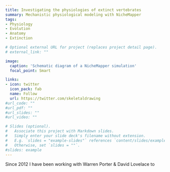 ```yaml
---
title: Investigating the physiologies of extinct vertebrates
summary: Mechanistic physiological modeling with NicheMapper
tags:
- Physiology
- Evolution
- Anatomy
- Extinction

# Optional external URL for project (replaces project detail page).
# external_link: ""

image:
  caption: 'Schematic diagram of a NicheMapper simulation'
  focal_point: Smart

links:
- icon: twitter
  icon_pack: fab
  name: Follow
  url: https://twitter.com/skeletaldrawing
#url_code: ""
#url_pdf: ""
#url_slides: ""
#url_video: ""

# Slides (optional).
#   Associate this project with Markdown slides.
#   Simply enter your slide deck's filename without extension.
#   E.g. `slides = "example-slides"` references `content/slides/example-slides.md`.
#   Otherwise, set `slides = ""`.
#slides: example
---
```


Since 2012 I have been working with Warren Porter & David Lovelace to 
